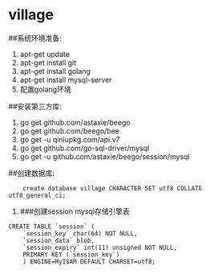 # village


##系统环境准备:

1. apt-get update
2. apt-get install git
3. apt-get install golang
4. apt-get install mysql-server
5. 配置golang环境

##安装第三方库:
1. go get github.com/astaxie/beego
2. go get github.com/beego/bee
3. go get -u qiniupkg.com/api.v7
4. go get github.com/go-sql-driver/mysql
5. go get -u github.com/astaxie/beego/session/mysql


##创建数据库:
```
    create database village CHARACTER SET utf8 COLLATE utf8_general_ci;
```

1. ###创建session mysql存储引擎表

```
CREATE TABLE `session` (
    `session_key` char(64) NOT NULL,
	`session_data` blob,
	`session_expiry` int(11) unsigned NOT NULL,
	PRIMARY KEY (`session_key`)
	) ENGINE=MyISAM DEFAULT CHARSET=utf8;
```